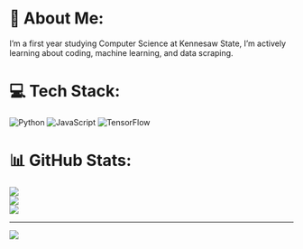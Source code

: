 # 💫 About Me:
I’m a first year studying Computer Science at Kennesaw State, I’m actively learning about coding, machine learning, and data scraping.


# 💻 Tech Stack:
![Python](https://img.shields.io/badge/python-3670A0?style=for-the-badge&logo=python&logoColor=ffdd54) ![JavaScript](https://img.shields.io/badge/javascript-%23323330.svg?style=for-the-badge&logo=javascript&logoColor=%23F7DF1E) ![TensorFlow](https://img.shields.io/badge/TensorFlow-%23FF6F00.svg?style=for-the-badge&logo=TensorFlow&logoColor=white)
# 📊 GitHub Stats:
![](https://github-readme-stats.vercel.app/api?username=tekksyn&theme=dark&hide_border=false&include_all_commits=false&count_private=false)<br/>
![](https://github-readme-streak-stats.herokuapp.com/?user=tekksyn&theme=dark&hide_border=false)<br/>
![](https://github-readme-stats.vercel.app/api/top-langs/?username=tekksyn&theme=dark&hide_border=false&include_all_commits=false&count_private=false&layout=compact)

---
[![](https://visitcount.itsvg.in/api?id=tekksyn&icon=0&color=0)](https://visitcount.itsvg.in)

<!-- Proudly created with GPRM ( https://gprm.itsvg.in ) -->
